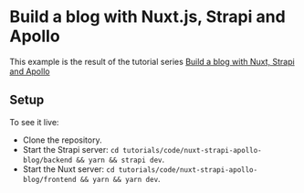# Build a blog with Nuxt.js, Strapi and Apollo

This example is the result of the tutorial series [Build a blog with Nuxt, Strapi and Apollo
](https://strapi.io/blog/build-a-blog-using-nuxt-strapi-and-apollo/)

## Setup

To see it live:

- Clone the repository.
- Start the Strapi server: `cd tutorials/code/nuxt-strapi-apollo-blog/backend && yarn && strapi dev`.
- Start the Nuxt server: `cd tutorials/code/nuxt-strapi-apollo-blog/frontend && yarn && yarn dev`.
